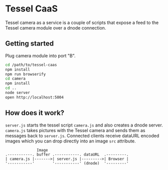 # Tessel CaaS

Tessel camera as a service is a couple of scripts that expose a feed to the Tessel camera module over a dnode connection.

## Getting started

Plug camera module into port "B".

```sh
cd /path/to/tessel-caas
npm install
npm run browserify
cd camera
npm install
cd ..
node server
open http://localhost:5004
```

## How does it work?

`server.js` starts the tessel script `camera.js` and also creates a dnode server. `camera.js` takes pictures with the Tessel camera and sends them as messages back to `server.js`. Connected clients receive dataURL encoded images which you can drop directly into an image `src` attribute.

```
              Image
.-----------. buffer .-----------. dataURL  .---------.
| camera.js |------->| server.js |--------->| Browser |
'-----------'        '-----------' (dnode)  '---------'
```
